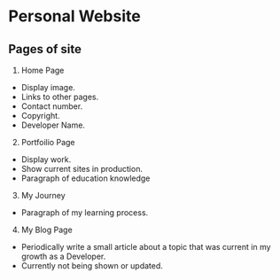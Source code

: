 # Personal Website

## Pages of site

1. Home Page
  * Display image.
  * Links to other pages.
  * Contact number.
  * Copyright.
  * Developer Name.
2. Portfoilio Page
  * Display work.
  * Show current sites in production.
  * Paragraph of education knowledge
3. My Journey
  * Paragraph of my learning process.
4. My Blog Page
  * Periodically write a small article about a topic that was current in my growth as a Developer.
  * Currently not being shown or updated.
